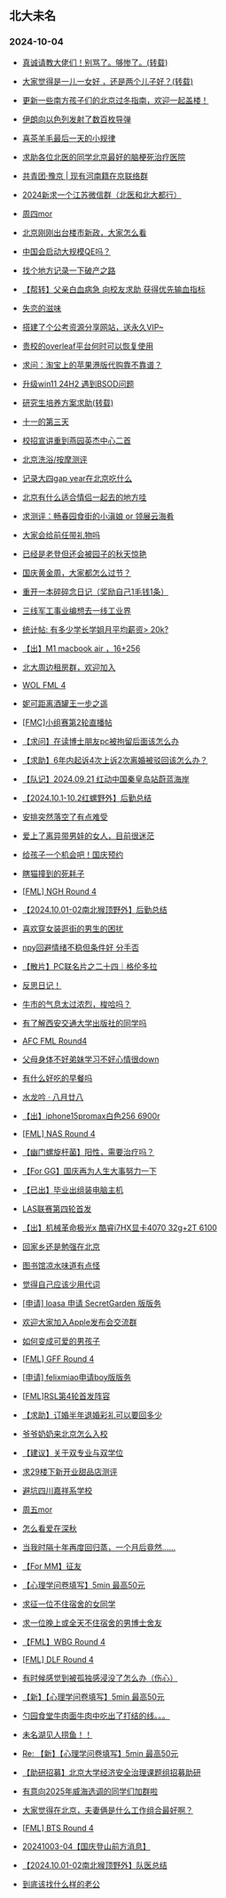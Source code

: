 ## 北大未名 
### 2024-10-04

+ [真诚请教大佬们！别骂了。够惨了。(转载)](https://bbs.pku.edu.cn/v2/post-read.php?bid=1&threadid=18854163)

+ [大家觉得是一儿一女好 ，还是两个儿子好？(转载)](https://bbs.pku.edu.cn/v2/post-read.php?bid=1&threadid=18854290)

+ [更新一些南方孩子们的北京过冬指南，欢迎一起盖楼！](https://bbs.pku.edu.cn/v2/post-read.php?bid=1431&threadid=18854011)

+ [伊朗向以色列发射了数百枚导弹](https://bbs.pku.edu.cn/v2/post-read.php?bid=155&threadid=18853984)

+ [喜茶羊毛最后一天的小规律](https://bbs.pku.edu.cn/v2/post-read.php?bid=1431&threadid=18854075)

+ [求助各位北医的同学北京最好的脑梗死治疗医院](https://bbs.pku.edu.cn/v2/post-read.php?bid=138&threadid=18851088)

+ [共青团·豫京 | 现有河南籍在京联络群](https://bbs.pku.edu.cn/v2/post-read.php?bid=477&threadid=18321181)

+ [2024新求一个江苏微信群（北医和北大都行）](https://bbs.pku.edu.cn/v2/post-read.php?bid=451&threadid=18834810)

+ [周四mor](https://bbs.pku.edu.cn/v2/post-read.php?bid=468&threadid=18854225)

+ [北京刚刚出台楼市新政，大家怎么看](https://bbs.pku.edu.cn/v2/post-read.php?bid=468&threadid=18853691)

+ [中国会启动大规模QE吗？](https://bbs.pku.edu.cn/v2/post-read.php?bid=249&threadid=18824185)

+ [找个地方记录一下破产之路](https://bbs.pku.edu.cn/v2/post-read.php?bid=249&threadid=18807557)

+ [【帮转】父亲白血病急 向校友求助 获得优先输血指标](https://bbs.pku.edu.cn/v2/post-read.php?bid=244&threadid=18854017)

+ [失恋的滋味](https://bbs.pku.edu.cn/v2/post-read.php?bid=55&threadid=18853730)

+ [搭建了个公考资源分享网站，送永久VIP~](https://bbs.pku.edu.cn/v2/post-read.php?bid=209&threadid=18850101)

+ [贵校的overleaf平台何时可以恢复使用](https://bbs.pku.edu.cn/v2/post-read.php?bid=35&threadid=18854044)

+ [求问：淘宝上的苹果港版代购靠不靠谱？](https://bbs.pku.edu.cn/v2/post-read.php?bid=488&threadid=18854374)

+ [升级win11 24H2 遇到BSOD问题](https://bbs.pku.edu.cn/v2/post-read.php?bid=1361&threadid=18854333)

+ [研究生培养方案求助(转载)](https://bbs.pku.edu.cn/v2/post-read.php?bid=338&threadid=18854267)

+ [十一的第三天](https://bbs.pku.edu.cn/v2/post-read.php?bid=251&threadid=18854273)

+ [校招宣讲重到燕园英杰中心二首](https://bbs.pku.edu.cn/v2/post-read.php?bid=80&threadid=18852678)

+ [北京洗浴/按摩测评](https://bbs.pku.edu.cn/v2/post-read.php?bid=354&threadid=18854104)

+ [记录大四gap year在北京吃什么](https://bbs.pku.edu.cn/v2/post-read.php?bid=90&threadid=18854100)

+ [北京有什么适合情侣一起去的地方哇](https://bbs.pku.edu.cn/v2/post-read.php?bid=354&threadid=18854320)

+ [求测评：畅春园食街的小滇娘 or 领展云海肴](https://bbs.pku.edu.cn/v2/post-read.php?bid=90&threadid=18854314)

+ [大家会给前任带礼物吗](https://bbs.pku.edu.cn/v2/post-read.php?bid=36&threadid=18848241)

+ [已经是老登但还会被园子的秋天惊艳](https://bbs.pku.edu.cn/v2/post-read.php?bid=103&threadid=18854309)

+ [国庆黄金周，大家都怎么过节？](https://bbs.pku.edu.cn/v2/post-read.php?bid=103&threadid=18854051)

+ [重开一本碎碎念日记（奖励自己1毛钱1条）](https://bbs.pku.edu.cn/v2/post-read.php?bid=361&threadid=18762501)

+ [三线军工事业编想去一线工业界](https://bbs.pku.edu.cn/v2/post-read.php?bid=99&threadid=18853798)

+ [统计帖: 有多少学长学姐月平均薪资> 20k?](https://bbs.pku.edu.cn/v2/post-read.php?bid=99&threadid=18853226)

+ [【出】M1 macbook air ，16+256](https://bbs.pku.edu.cn/v2/post-read.php?bid=71&threadid=18853789)

+ [北大周边租房群，欢迎加入](https://bbs.pku.edu.cn/v2/post-read.php?bid=230&threadid=18852318)

+ [WOL FML 4](https://bbs.pku.edu.cn/v2/post-read.php?bid=519&threadid=18854310)

+ [妮可距离酒罐王一步之遥](https://bbs.pku.edu.cn/v2/post-read.php?bid=643&threadid=18854085)

+ [[FMC]小组赛第2轮直播帖](https://bbs.pku.edu.cn/v2/post-read.php?bid=519&threadid=18853987)

+ [【求问】在读博士朋友pc被拘留后面该怎么办](https://bbs.pku.edu.cn/v2/post-read.php?bid=301&threadid=18853813)

+ [【求助】6年内起诉4次上诉2次离婚被驳回该怎么办？](https://bbs.pku.edu.cn/v2/post-read.php?bid=301&threadid=18853460)

+ [【队记】2024.09.21 红动中国秦皇岛站蔚蓝海岸](https://bbs.pku.edu.cn/v2/post-read.php?bid=952&threadid=18854210)

+ [【2024.10.1-10.2红螺野外】后勤总结](https://bbs.pku.edu.cn/v2/post-read.php?bid=224&threadid=18854280)

+ [安排突然落空了有点难受](https://bbs.pku.edu.cn/v2/post-read.php?bid=690&threadid=18854169)

+ [爱上了离异带男娃的女人，目前很迷茫](https://bbs.pku.edu.cn/v2/post-read.php?bid=690&threadid=18848600)

+ [给孩子一个机会吧！国庆预约](https://bbs.pku.edu.cn/v2/post-read.php?bid=438&threadid=18854005)

+ [瞎猫撞到的死耗子](https://bbs.pku.edu.cn/v2/post-read.php?bid=361&threadid=18835604)

+ [[FML] NGH Round 4](https://bbs.pku.edu.cn/v2/post-read.php?bid=519&threadid=18854412)

+ [【2024.10.01-02南北猴顶野外】后勤总结](https://bbs.pku.edu.cn/v2/post-read.php?bid=224&threadid=18854408)

+ [喜欢穿女装逛街的男生的困扰](https://bbs.pku.edu.cn/v2/post-read.php?bid=690&threadid=18848460)

+ [npy回避情绪不稳但条件好 分手否](https://bbs.pku.edu.cn/v2/post-read.php?bid=55&threadid=18854422)

+ [【散片】PC联名片之二十四｜格伦多拉](https://bbs.pku.edu.cn/v2/post-read.php?bid=1367&threadid=18853830)

+ [反思日记！](https://bbs.pku.edu.cn/v2/post-read.php?bid=361&threadid=18681447)

+ [牛市的气息太过浓烈，梭哈吗？](https://bbs.pku.edu.cn/v2/post-read.php?bid=249&threadid=18852086)

+ [有了解西安交通大学出版社的同学吗](https://bbs.pku.edu.cn/v2/post-read.php?bid=99&threadid=18854257)

+ [AFC FML Round4](https://bbs.pku.edu.cn/v2/post-read.php?bid=519&threadid=18854431)

+ [父母身体不好弟妹学习不好心情很down](https://bbs.pku.edu.cn/v2/post-read.php?bid=690&threadid=18854424)

+ [有什么好吃的早餐吗](https://bbs.pku.edu.cn/v2/post-read.php?bid=1431&threadid=18826247)

+ [水龙吟 · 八月廿八](https://bbs.pku.edu.cn/v2/post-read.php?bid=80&threadid=18854443)

+ [【出】iphone15promax白色256 6900r](https://bbs.pku.edu.cn/v2/post-read.php?bid=71&threadid=18854425)

+ [[FML] NAS Round 4](https://bbs.pku.edu.cn/v2/post-read.php?bid=519&threadid=18854436)

+ [【幽门螺旋杆菌】阳性，需要治疗吗？](https://bbs.pku.edu.cn/v2/post-read.php?bid=244&threadid=18854438)

+ [【For GG】国庆再为人生大事努力一下](https://bbs.pku.edu.cn/v2/post-read.php?bid=167&threadid=18853683)

+ [【已出】毕业出组装电脑主机](https://bbs.pku.edu.cn/v2/post-read.php?bid=71&threadid=18789115)

+ [LAS联赛第四轮首发](https://bbs.pku.edu.cn/v2/post-read.php?bid=519&threadid=18854451)

+ [【出】机械革命极光x 酷睿i7HX显卡4070 32g+2T 6100](https://bbs.pku.edu.cn/v2/post-read.php?bid=71&threadid=18854456)

+ [回家乡还是勉强在北京](https://bbs.pku.edu.cn/v2/post-read.php?bid=99&threadid=18852405)

+ [图书馆凉水味道有点怪](https://bbs.pku.edu.cn/v2/post-read.php?bid=138&threadid=18852283)

+ [觉得自己应该少用代词](https://bbs.pku.edu.cn/v2/post-read.php?bid=251&threadid=18854462)

+ [[申请] loasa 申请 SecretGarden 版版务](https://bbs.pku.edu.cn/v2/post-read.php?bid=751&threadid=18854467)

+ [欢迎大家加入Apple发布会交流群](https://bbs.pku.edu.cn/v2/post-read.php?bid=488&threadid=18842645)

+ [如何变成可爱的男孩子](https://bbs.pku.edu.cn/v2/post-read.php?bid=52&threadid=18852221)

+ [[FML] GFF Round 4](https://bbs.pku.edu.cn/v2/post-read.php?bid=519&threadid=18854469)

+ [[申请] felixmiao申请boy版版务](https://bbs.pku.edu.cn/v2/post-read.php?bid=751&threadid=18850072)

+ [[FML]RSL第4轮首发阵容](https://bbs.pku.edu.cn/v2/post-read.php?bid=519&threadid=18854476)

+ [【求助】订婚半年退婚彩礼可以要回多少](https://bbs.pku.edu.cn/v2/post-read.php?bid=301&threadid=18854486)

+ [爷爷奶奶来北京怎么入校](https://bbs.pku.edu.cn/v2/post-read.php?bid=690&threadid=18854470)

+ [【建议】关于双专业与双学位](https://bbs.pku.edu.cn/v2/post-read.php?bid=438&threadid=18854487)

+ [求29楼下新开业甜品店测评](https://bbs.pku.edu.cn/v2/post-read.php?bid=1431&threadid=18854490)

+ [避坑四川嘉祥系学校](https://bbs.pku.edu.cn/v2/post-read.php?bid=464&threadid=18854519)

+ [周五mor](https://bbs.pku.edu.cn/v2/post-read.php?bid=468&threadid=18854500)

+ [怎么看爱在深秋](https://bbs.pku.edu.cn/v2/post-read.php?bid=249&threadid=18853864)

+ [当我时隔十年再度回归蒸，一个月后竟然……](https://bbs.pku.edu.cn/v2/post-read.php?bid=323&threadid=18754185)

+ [【For MM】征友](https://bbs.pku.edu.cn/v2/post-read.php?bid=167&threadid=18853821)

+ [【心理学问卷填写】5min 最高50元](https://bbs.pku.edu.cn/v2/post-read.php?bid=419&threadid=18854484)

+ [求征一位不住宿舍的女同学](https://bbs.pku.edu.cn/v2/post-read.php?bid=1431&threadid=18832916)

+ [求一位晚上或全天不住宿舍的男博士舍友](https://bbs.pku.edu.cn/v2/post-read.php?bid=1431&threadid=18834824)

+ [【FML】WBG Round 4](https://bbs.pku.edu.cn/v2/post-read.php?bid=519&threadid=18854526)

+ [[FML] DLF Round 4](https://bbs.pku.edu.cn/v2/post-read.php?bid=519&threadid=18854532)

+ [有时候感觉到被孤独感浸没了怎么办（伤心）](https://bbs.pku.edu.cn/v2/post-read.php?bid=52&threadid=18854503)

+ [【新】【心理学问卷填写】5min 最高50元](https://bbs.pku.edu.cn/v2/post-read.php?bid=419&threadid=18854515)

+ [勺园食堂牛肉面牛肉中吃出了打结的线。。。](https://bbs.pku.edu.cn/v2/post-read.php?bid=1431&threadid=18854541)

+ [未名湖见人捞鱼！！](https://bbs.pku.edu.cn/v2/post-read.php?bid=103&threadid=18854499)

+ [Re: 【新】【心理学问卷填写】5min 最高50元](https://bbs.pku.edu.cn/v2/post-read.php?bid=419&threadid=18854515)

+ [【助研招募】北京大学经济安全治理课题组招募助研](https://bbs.pku.edu.cn/v2/post-read.php?bid=351&threadid=18854569)

+ [有意向2025年威海选调的同学们加群啦](https://bbs.pku.edu.cn/v2/post-read.php?bid=453&threadid=18854573)

+ [大家觉得在北京，夫妻俩是什么工作组合最好啊？](https://bbs.pku.edu.cn/v2/post-read.php?bid=99&threadid=18847246)

+ [[FML] BTS Round 4](https://bbs.pku.edu.cn/v2/post-read.php?bid=519&threadid=18854564)

+ [20241003-04【国庆登山前方消息】](https://bbs.pku.edu.cn/v2/post-read.php?bid=224&threadid=18854565)

+ [【2024.10.01-02南北猴顶野外】队医总结](https://bbs.pku.edu.cn/v2/post-read.php?bid=224&threadid=18854570)

+ [到底该找什么样的老公](https://bbs.pku.edu.cn/v2/post-read.php?bid=690&threadid=18854471)


